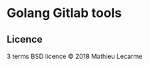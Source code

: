Golang Gitlab tools
===================


Licence
-------
3 terms BSD licence © 2018 Mathieu Lecarme